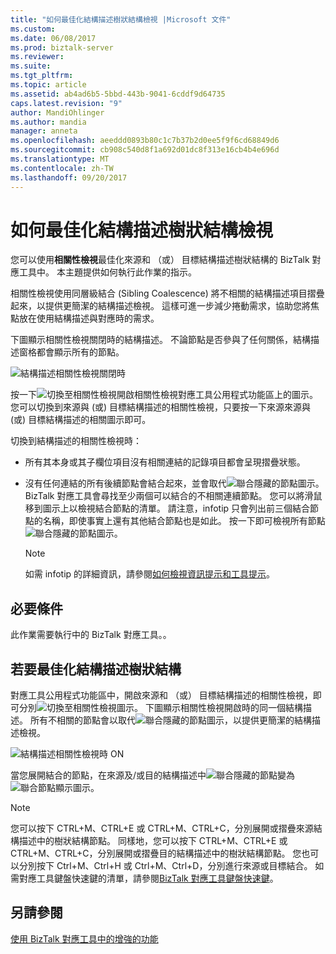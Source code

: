 ```yaml
---
title: "如何最佳化結構描述樹狀結構檢視 |Microsoft 文件"
ms.custom: 
ms.date: 06/08/2017
ms.prod: biztalk-server
ms.reviewer: 
ms.suite: 
ms.tgt_pltfrm: 
ms.topic: article
ms.assetid: ab4ad6b5-5bbd-443b-9041-6cddf9d64735
caps.latest.revision: "9"
author: MandiOhlinger
ms.author: mandia
manager: anneta
ms.openlocfilehash: aeeddd0893b80c1c7b37b2d0ee5f9f6cd68849d6
ms.sourcegitcommit: cb908c540d8f1a692d01dc8f313e16cb4b4e696d
ms.translationtype: MT
ms.contentlocale: zh-TW
ms.lasthandoff: 09/20/2017
---
```

# <a name="how-to-optimize-the-schema-tree-view"></a>如何最佳化結構描述樹狀結構檢視
您可以使用**相關性檢視**最佳化來源和 （或） 目標結構描述樹狀結構的 BizTalk 對應工具中。 本主題提供如何執行此作業的指示。  
  
 相關性檢視使用同層級結合 (Sibling Coalescence) 將不相關的結構描述項目摺疊起來，以提供更簡潔的結構描述檢視。 這樣可進一步減少捲動需求，協助您將焦點放在使用結構描述與對應時的需求。  
  
 下圖顯示相關性檢視關閉時的結構描述。 不論節點是否參與了任何關係，結構描述窗格都會顯示所有的節點。  
  
 ![結構描述相關性檢視關閉時](../core/media/off-schema-relevance-view.gif "Off_Schema_Relevance_View")  
  
 按一下![切換至相關性檢視](../core/media/mapper-intellitree.gif "Mapper_IntelliTree")開啟相關性檢視對應工具公用程式功能區上的圖示。 您可以切換到來源與 (或) 目標結構描述的相關性檢視，只要按一下來源來源與 (或) 目標結構描述的相關圖示即可。  
  
 切換到結構描述的相關性檢視時：  
  
-   所有其本身或其子欄位項目沒有相關連結的記錄項目都會呈現摺疊狀態。  
  
-   沒有任何連結的所有後續節點會結合起來，並會取代![聯合隱藏的節點](../core/media/mapper-coalescence-on.gif "Mapper_Coalescence_On")圖示。 BizTalk 對應工具會尋找至少兩個可以結合的不相關連續節點。 您可以將滑鼠移到圖示上以檢視結合節點的清單。 請注意，infotip 只會列出前三個結合節點的名稱，即使事實上還有其他結合節點也是如此。 按一下即可檢視所有節點![聯合隱藏的節點](../core/media/mapper-coalescence-on.gif "Mapper_Coalescence_On")圖示。  
  
    > [!NOTE]
    >  如需 infotip 的詳細資訊，請參閱[如何檢視資訊提示和工具提示](../core/how-to-view-infotip-and-tooltip.md)。  
  
## <a name="prerequisites"></a>必要條件  
 此作業需要執行中的 BizTalk 對應工具。。  
  
## <a name="to-optimize-the-schema-tree-view"></a>若要最佳化結構描述樹狀結構  
 對應工具公用程式功能區中，開啟來源和 （或） 目標結構描述的相關性檢視，即可分別![切換至相關性檢視](../core/media/mapper-intellitree.gif "Mapper_IntelliTree")圖示。 下圖顯示相關性檢視開啟時的同一個結構描述。 所有不相關的節點會以取代![聯合隱藏的節點](../core/media/mapper-coalescence-on.gif "Mapper_Coalescence_On")圖示，以提供更簡潔的結構描述檢視。  
  
 ![結構描述相關性檢視時 ON](../core/media/on-schema.gif "On_schema")  
  
 當您展開結合的節點，在來源及/或目的結構描述中![聯合隱藏的節點](../core/media/mapper-coalescence-on.gif "Mapper_Coalescence_On")變為![聯合節點顯示](../core/media/switchoff-mapper-coalesence.jpg "SwitchOff_Mapper_Coalesence")圖示。  
  
> [!NOTE]
>  您可以按下 CTRL+M、CTRL+E 或 CTRL+M、CTRL+C，分別展開或摺疊來源結構描述中的樹狀結構節點。 同樣地，您可以按下 CTRL+M、CTRL+E 或 CTRL+M、CTRL+C，分別展開或摺疊目的結構描述中的樹狀結構節點。 您也可以分別按下 Ctrl+M、Ctrl+H 或 Ctrl+M、Ctrl+D，分別進行來源或目標結合。 如需對應工具鍵盤快速鍵的清單，請參閱[BizTalk 對應工具鍵盤快速鍵](../core/biztalk-mapper-keyboard-shortcuts.md)。  
  
## <a name="see-also"></a>另請參閱  
 [使用 BizTalk 對應工具中的增強的功能](../core/using-enhanced-features-in-biztalk-mapper.md)